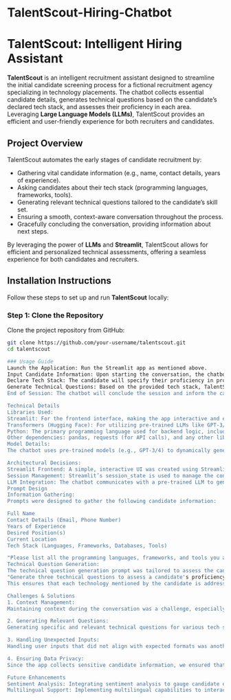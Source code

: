 # TalentScout-Hiring-Chatbot
# TalentScout: Intelligent Hiring Assistant

**TalentScout** is an intelligent recruitment assistant designed to streamline the initial candidate screening process for a fictional recruitment agency specializing in technology placements. The chatbot collects essential candidate details, generates technical questions based on the candidate’s declared tech stack, and assesses their proficiency in each area. Leveraging **Large Language Models (LLMs)**, TalentScout provides an efficient and user-friendly experience for both recruiters and candidates.

## Project Overview

TalentScout automates the early stages of candidate recruitment by:
- Gathering vital candidate information (e.g., name, contact details, years of experience).
- Asking candidates about their tech stack (programming languages, frameworks, tools).
- Generating relevant technical questions tailored to the candidate’s skill set.
- Ensuring a smooth, context-aware conversation throughout the process.
- Gracefully concluding the conversation, providing information about next steps.

By leveraging the power of **LLMs** and **Streamlit**, TalentScout allows for efficient and personalized technical assessments, offering a seamless experience for both candidates and recruiters.

## Installation Instructions

Follow these steps to set up and run **TalentScout** locally:

### Step 1: Clone the Repository
Clone the project repository from GitHub:
```bash
git clone https://github.com/your-username/talentscout.git
cd talentscout

### Usage Guide
Launch the Application: Run the Streamlit app as mentioned above.
Input Candidate Information: Upon starting the conversation, the chatbot will ask for candidate details (e.g., name, contact info, years of experience).
Declare Tech Stack: The candidate will specify their proficiency in programming languages, frameworks, and tools.
Generate Technical Questions: Based on the provided tech stack, TalentScout will generate tailored technical questions to evaluate the candidate's skills.
End of Session: The chatbot will conclude the session and inform the candidate of the next steps in the recruitment process.

Technical Details
Libraries Used:
Streamlit: For the frontend interface, making the app interactive and easy to use.
Transformers (Hugging Face): For utilizing pre-trained LLMs like GPT-3/4 for generating technical questions.
Python: The primary programming language used for backend logic, including data handling and chatbot responses.
Other dependencies: pandas, requests (for API calls), and any other libraries for auxiliary functions.
Model Details:
The chatbot uses pre-trained models (e.g., GPT-3/4) to dynamically generate technical questions based on the tech stack provided by candidates. These models are fine-tuned with custom prompts to ensure that the questions are relevant to the specific technologies mentioned by the candidate.

Architectural Decisions:
Streamlit Frontend: A simple, interactive UI was created using Streamlit, allowing users to provide inputs and interact with the chatbot.
Session Management: Streamlit’s session_state is used to manage the conversation state and maintain context throughout the interaction.
LLM Integration: The chatbot communicates with a pre-trained LLM to generate questions based on the candidate’s input.
Prompt Design
Information Gathering:
Prompts were designed to gather the following candidate information:

Full Name
Contact Details (Email, Phone Number)
Years of Experience
Desired Position(s)
Current Location
Tech Stack (Languages, Frameworks, Databases, Tools)

"Please list all the programming languages, frameworks, and tools you are proficient in."
Technical Question Generation:
The technical question generation prompt was tailored to assess the candidate’s expertise in each listed technology. For 
"Generate three technical questions to assess a candidate's proficiency in Python."
This ensures that each technology mentioned by the candidate is addressed with relevant, skill-appropriate questions.

Challenges & Solutions
1. Context Management:
Maintaining context during the conversation was a challenge, especially when handling follow-up questions. The solution was to use Streamlit's session_state to store the user’s inputs and track conversation flow.

2. Generating Relevant Questions:
Generating specific and relevant technical questions for various tech stacks was tricky. We overcame this challenge by carefully crafting prompts for each technology stack (e.g., Python, JavaScript, React), ensuring that the LLM understood the nuances of each technology.

3. Handling Unexpected Inputs:
Handling user inputs that did not align with expected formats was another challenge. To solve this, we implemented fallback mechanisms that prompt the candidate to re-enter information in a clearer manner, without deviating from the hiring purpose.

4. Ensuring Data Privacy:
Since the app collects sensitive candidate information, we ensured that all data is anonymized and simulated during testing to comply with privacy standards (e.g., GDPR).

Future Enhancements
Sentiment Analysis: Integrating sentiment analysis to gauge candidate emotions during interactions and tailor responses.
Multilingual Support: Implementing multilingual capabilities to interact with candidates in different languages.

